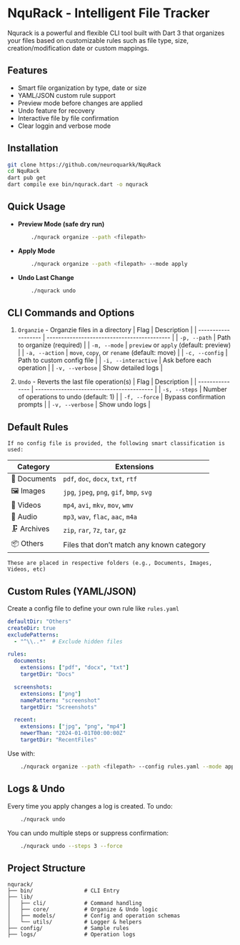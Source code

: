 # NquRack - Intelligent File Tracker
Nqurack is a powerful and flexible CLI tool built with Dart 3 that organizes your files based on customizable rules such as file type, size, creation/modification date or custom mappings.

## Features
- Smart file organization by type, date or size
- YAML/JSON custom rule support
- Preview mode before changes are applied
- Undo feature for recovery
- Interactive file by file confirmation
- Clear loggin and verbose mode


## Installation
```bash
git clone https://github.com/neuroquarkk/NquRack
cd NquRack
dart pub get
dart compile exe bin/nqurack.dart -o nqurack
```
## Quick Usage
- **Preview Mode (safe dry run)**
    ```bash
        ./nqurack organize --path <filepath>
    ```
- **Apply Mode**
    ```bash
        ./nqurack organize --path <filepath> --mode apply
    ```
- **Undo Last Change**
    ```bash
        ./nqurack undo
    ```

## CLI Commands and Options
1. `Organzie` - Organzie files in a directory
    | Flag                | Description                                 |
    | ------------------- | ------------------------------------------- |
    | `-p, --path`        | Path to organize (required)                 |
    | `-m, --mode`        | `preview` or `apply` (default: preview)     |
    | `-a, --action`      | `move`, `copy`, or `rename` (default: move) |
    | `-c, --config`      | Path to custom config file                  |
    | `-i, --interactive` | Ask before each operation                   |
    | `-v, --verbose`     | Show detailed logs                          |

2. `Undo` - Reverts the last file operation(s)
    | Flag            | Description                               |
    | --------------- | ----------------------------------------- |
    | `-s, --steps`   | Number of operations to undo (default: 1) |
    | `-f, --force`   | Bypass confirmation prompts               |
    | `-v, --verbose` | Show undo logs                            |

## Default Rules
    If no config file is provided, the following smart classification is used:

| Category     | Extensions                                |
| ------------ | ---------------------------------------- |
| 📄 Documents | `pdf`, `doc`, `docx`, `txt`, `rtf`      |
| 🖼️ Images   | `jpg`, `jpeg`, `png`, `gif`, `bmp`, `svg` |
| 🎥 Videos    | `mp4`, `avi`, `mkv`, `mov`, `wmv`       |
| 🎵 Audio     | `mp3`, `wav`, `flac`, `aac`, `m4a`      |
| 🗜️ Archives | `zip`, `rar`, `7z`, `tar`, `gz`         |
| 📦 Others    | Files that don’t match any known category |

    These are placed in respective folders (e.g., Documents, Images, Videos, etc)

## Custom Rules (YAML/JSON)
Create a config file to define your own rule like `rules.yaml`
```yaml
defaultDir: "Others"
createDir: true
excludePatterns:
  - "^\\..*"  # Exclude hidden files

rules:
  documents:
    extensions: ["pdf", "docx", "txt"]
    targetDir: "Docs"

  screenshots:
    extensions: ["png"]
    namePattern: "screenshot"
    targetDir: "Screenshots"

  recent:
    extensions: ["jpg", "png", "mp4"]
    newerThan: "2024-01-01T00:00:00Z"
    targetDir: "RecentFiles"
```
Use with:
```bash
    ./nqurack organize --path <filepath> --config rules.yaml --mode apply
```

## Logs & Undo
Every time you apply changes a log is created. To undo:
```bash
    ./nqurack undo
```
You can undo multiple steps or suppress confirmation:
```bash
    ./nqurack undo --steps 3 --force
```

## Project Structure
```
nqurack/
├── bin/                # CLI Entry
├── lib/
│   ├── cli/            # Command handling
│   ├── core/           # Organize & Undo logic
│   ├── models/         # Config and operation schemas
│   └── utils/          # Logger & helpers
├── config/             # Sample rules
├── logs/               # Operation logs
```
